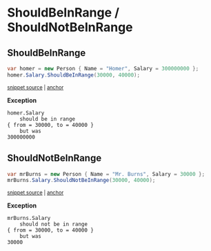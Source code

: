 # ShouldBeInRange / ShouldNotBeInRange


## ShouldBeInRange

<!-- snippet: ShouldBeInRangeExamples.ShouldBeInRange.codeSample.approved.cs -->
<a id='snippet-ShouldBeInRangeExamples.ShouldBeInRange.codeSample.approved.cs'></a>
```cs
var homer = new Person { Name = "Homer", Salary = 300000000 };
homer.Salary.ShouldBeInRange(30000, 40000);
```
<sup><a href='/src/DocumentationExamples/CodeExamples/ShouldBeInRangeExamples.ShouldBeInRange.codeSample.approved.cs#L1-L2' title='File snippet `ShouldBeInRangeExamples.ShouldBeInRange.codeSample.approved.cs` was extracted from'>snippet source</a> | <a href='#snippet-ShouldBeInRangeExamples.ShouldBeInRange.codeSample.approved.cs' title='Navigate to start of snippet `ShouldBeInRangeExamples.ShouldBeInRange.codeSample.approved.cs`'>anchor</a></sup>
<!-- endSnippet -->

**Exception**

<!-- include: ShouldBeInRangeExamples.ShouldBeInRange.exceptionText.approved.txt. path: /src/DocumentationExamples/CodeExamples/ShouldBeInRangeExamples.ShouldBeInRange.exceptionText.approved.txt -->
```
homer.Salary
    should be in range
{ from = 30000, to = 40000 }
    but was
300000000
```
<!-- endInclude -->


## ShouldNotBeInRange

<!-- snippet: ShouldBeInRangeExamples.ShouldNotBeInRange.codeSample.approved.cs -->
<a id='snippet-ShouldBeInRangeExamples.ShouldNotBeInRange.codeSample.approved.cs'></a>
```cs
var mrBurns = new Person { Name = "Mr. Burns", Salary = 30000 };
mrBurns.Salary.ShouldNotBeInRange(30000, 40000);
```
<sup><a href='/src/DocumentationExamples/CodeExamples/ShouldBeInRangeExamples.ShouldNotBeInRange.codeSample.approved.cs#L1-L2' title='File snippet `ShouldBeInRangeExamples.ShouldNotBeInRange.codeSample.approved.cs` was extracted from'>snippet source</a> | <a href='#snippet-ShouldBeInRangeExamples.ShouldNotBeInRange.codeSample.approved.cs' title='Navigate to start of snippet `ShouldBeInRangeExamples.ShouldNotBeInRange.codeSample.approved.cs`'>anchor</a></sup>
<!-- endSnippet -->

**Exception**

<!-- include: ShouldBeInRangeExamples.ShouldNotBeInRange.exceptionText.approved.txt. path: /src/DocumentationExamples/CodeExamples/ShouldBeInRangeExamples.ShouldNotBeInRange.exceptionText.approved.txt -->
```
mrBurns.Salary
    should not be in range
{ from = 30000, to = 40000 }
    but was
30000
```
<!-- endInclude -->
